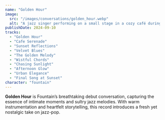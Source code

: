 ```yaml
---
name: "Golden Hour"
image:
  src: "/images/conversations/golden_hour.webp"
  alt: "A jazz singer performing on a small stage in a cozy café during sunset, with warm golden light streaming through the windows and an intimate audience watching."
publishDate: 2024-09-10
tracks:
  - "Golden Hour"
  - "Cafe Serenade"
  - "Sunset Reflections"
  - "Velvet Blues"
  - "The Golden Melody"
  - "Wistful Chords"
  - "Chasing Sunlight"
  - "Afternoon Glow"
  - "Urban Elegance"
  - "Final Song at Sunset"
character: "fountain"
---
```


**Golden Hour** is Fountain’s breathtaking debut conversation, capturing the essence of intimate moments and sultry jazz melodies. With warm instrumentation and heartfelt storytelling, this record introduces a fresh yet nostalgic take on jazz-pop.
